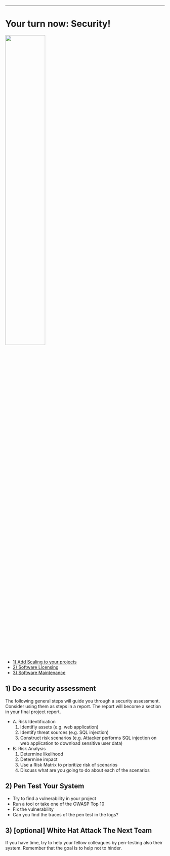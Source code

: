 -----------

# Your turn now: Security!

<img src="https://media.giphy.com/media/13GIgrGdslD9oQ/giphy.gif" width=50%/>

  - [1) Add Scaling to your projects](#1-add-scaling-to-your-projects)
  - [2) Software Licensing](#2-software-licensing)
  - [3) Software Maintenance](#3-software-maintenance)




## 1) Do a security assessment 

The following general steps will guide you through a security assessment. Consider using them as steps in a report. The report will become a section in your final project report.

- A. Risk Identification
    1. Identifiy assets (e.g. web application)
    1. Identify threat sources (e.g. SQL injection)
    1. Construct risk scenarios (e.g. Attacker performs SQL injection on web application to download sensitive user data)
- B. Risk Analysis
    1. Determine likelihood
    1. Determine impact
    1. Use a Risk Matrix to prioritize risk of scenarios   
    1. Discuss what are you going to do about each of the scenarios




## 2) Pen Test Your System

- Try to find a vulnerability in your project
- Run a tool or take one of the OWASP Top 10
- Fix the vulnerability
- Can you find the traces of the pen test in the logs?



## 3) [optional] White Hat Attack The Next Team

If you have time, try to help your fellow colleagues by pen-testing also their system. Remember that the goal is to help not to hinder. 